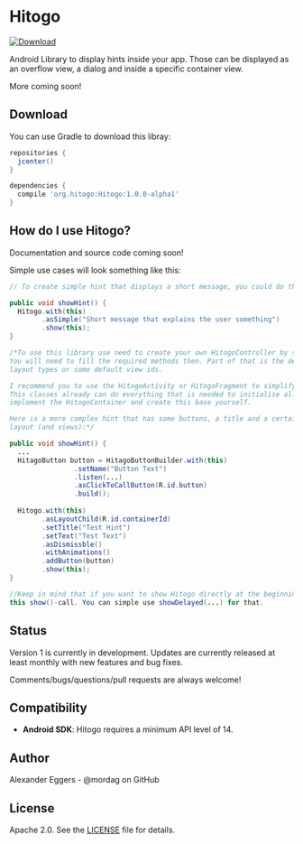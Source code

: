 Hitogo
=====

[![Download](https://api.bintray.com/packages/mordag/Hitogo/Hitogo/images/download.svg) ](https://bintray.com/mordag/Hitogo/Hitogo/_latestVersion)

Android Library to display hints inside your app. Those can be displayed as an overflow view, a dialog and inside a specific container view.

More coming soon!

Download
--------
You can use Gradle to download this libray:

```gradle
repositories {
  jcenter()
}

dependencies {
  compile 'org.hitogo:Hitogo:1.0.0-alpha1'
}
```

How do I use Hitogo?
-------------------
Documentation and source code coming soon!

Simple use cases will look something like this:

```java
// To create simple hint that displays a short message, you could do this :

public void showHint() {
  Hitogo.with(this)
        .asSimple("Short message that explains the user something")
        .show(this);
}

/*To use this library use need to create your own HitogoController by simple extending this class. 
You will need to fill the required methods then. Part of that is the declaration of the different 
layout types or some default view ids.

I recommend you to use the HitogoActivity or HitogoFragment to simplify your usage of this API. 
This classes already can do everything that is needed to initialise all things. But you can also 
implement the HitogoContainer and create this base yourself.

Here is a more complex hint that has some buttons, a title and a certain state for the 
layout (and views):*/

public void showHint() {
  ...
  HitagoButton button = HitagoButtonBuilder.with(this)
                .setName("Button Text")
                .listen(...)
                .asClickToCallButton(R.id.button)
                .build();
  
  Hitogo.with(this)
        .asLayoutChild(R.id.containerId)
        .setTitle("Test Hint")
        .setText("Test Text")
        .asDismissble()
        .withAnimations()
        .addButton(button)
        .show(this);
}

//Keep in mind that if you want to show Hitogo directly at the beginning, you need to delay 
this show()-call. You can simple use showDelayed(...) for that.
```

Status
------
Version 1 is currently in development. Updates are currently released at least monthly with new features and bug fixes.

Comments/bugs/questions/pull requests are always welcome!

Compatibility
-------------

 * **Android SDK**: Hitogo requires a minimum API level of 14.

Author
------
Alexander Eggers - @mordag on GitHub

License
-------
Apache 2.0. See the [LICENSE][1] file for details.


[1]: https://github.com/Mordag/hitogo/blob/master/LICENSE
